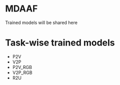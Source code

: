 # MDAAF

Trained models will be shared here 

# Task-wise trained models
- P2V
- V2P
- P2V_RGB
- V2P_RGB
- R2U
